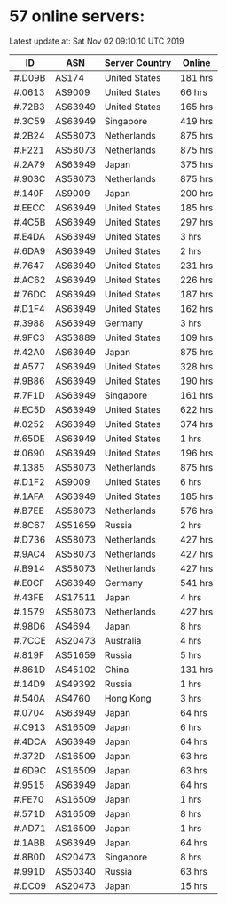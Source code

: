 # 57 online servers:

Latest update at: Sat Nov 02 09:10:10 UTC 2019

| ID | ASN | Server Country | Online |
| -- | --- | -------------- | ------ |
| #.D09B | AS174 | United States | 181 hrs |
| #.0613 | AS9009 | United States | 66 hrs |
| #.72B3 | AS63949 | United States | 165 hrs |
| #.3C59 | AS63949 | Singapore | 419 hrs |
| #.2B24 | AS58073 | Netherlands | 875 hrs |
| #.F221 | AS58073 | Netherlands | 875 hrs |
| #.2A79 | AS63949 | Japan | 375 hrs |
| #.903C | AS58073 | Netherlands | 875 hrs |
| #.140F | AS9009 | Japan | 200 hrs |
| #.EECC | AS63949 | United States | 185 hrs |
| #.4C5B | AS63949 | United States | 297 hrs |
| #.E4DA | AS63949 | United States | 3 hrs |
| #.6DA9 | AS63949 | United States | 2 hrs |
| #.7647 | AS63949 | United States | 231 hrs |
| #.AC62 | AS63949 | United States | 226 hrs |
| #.76DC | AS63949 | United States | 187 hrs |
| #.D1F4 | AS63949 | United States | 162 hrs |
| #.3988 | AS63949 | Germany | 3 hrs |
| #.9FC3 | AS53889 | United States | 109 hrs |
| #.42A0 | AS63949 | Japan | 875 hrs |
| #.A577 | AS63949 | United States | 328 hrs |
| #.9B86 | AS63949 | United States | 190 hrs |
| #.7F1D | AS63949 | Singapore | 161 hrs |
| #.EC5D | AS63949 | United States | 622 hrs |
| #.0252 | AS63949 | United States | 374 hrs |
| #.65DE | AS63949 | United States | 1 hrs |
| #.0690 | AS63949 | United States | 196 hrs |
| #.1385 | AS58073 | Netherlands | 875 hrs |
| #.D1F2 | AS9009 | United States | 6 hrs |
| #.1AFA | AS63949 | United States | 185 hrs |
| #.B7EE | AS58073 | Netherlands | 576 hrs |
| #.8C67 | AS51659 | Russia | 2 hrs |
| #.D736 | AS58073 | Netherlands | 427 hrs |
| #.9AC4 | AS58073 | Netherlands | 427 hrs |
| #.B914 | AS58073 | Netherlands | 427 hrs |
| #.E0CF | AS63949 | Germany | 541 hrs |
| #.43FE | AS17511 | Japan | 4 hrs |
| #.1579 | AS58073 | Netherlands | 427 hrs |
| #.98D6 | AS4694 | Japan | 8 hrs |
| #.7CCE | AS20473 | Australia | 4 hrs |
| #.819F | AS51659 | Russia | 5 hrs |
| #.861D | AS45102 | China | 131 hrs |
| #.14D9 | AS49392 | Russia | 1 hrs |
| #.540A | AS4760 | Hong Kong | 3 hrs |
| #.0704 | AS63949 | Japan | 64 hrs |
| #.C913 | AS16509 | Japan | 6 hrs |
| #.4DCA | AS63949 | Japan | 64 hrs |
| #.372D | AS16509 | Japan | 63 hrs |
| #.6D9C | AS16509 | Japan | 63 hrs |
| #.9515 | AS63949 | Japan | 64 hrs |
| #.FE70 | AS16509 | Japan | 1 hrs |
| #.571D | AS16509 | Japan | 8 hrs |
| #.AD71 | AS16509 | Japan | 1 hrs |
| #.1ABB | AS63949 | Japan | 64 hrs |
| #.8B0D | AS20473 | Singapore | 8 hrs |
| #.991D | AS50340 | Russia | 63 hrs |
| #.DC09 | AS20473 | Japan | 15 hrs |

